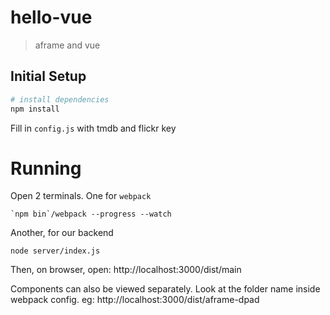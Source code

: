 # hello-vue

> aframe and vue

## Initial Setup

``` bash
# install dependencies
npm install
```

Fill in `config.js` with tmdb and flickr key

# Running
Open 2 terminals. One for `webpack`

```
`npm bin`/webpack --progress --watch
```

Another, for our backend
```
node server/index.js
```

Then, on browser, open:
http://localhost:3000/dist/main

Components can also be viewed separately. Look at the folder name inside webpack config. 
eg: http://localhost:3000/dist/aframe-dpad
